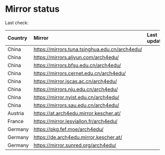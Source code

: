 <script src="./time.js"></script>
# Mirror status
Last check: <script type="text/javascript">localize(1724383339.4041803);</script>

|Country|Mirror|Last update|
|:------|:-----|:----------|
|China|https://mirrors.tuna.tsinghua.edu.cn/arch4edu/|<script type="text/javascript">localize(1724351901);</script>|
|China|https://mirrors.aliyun.com/arch4edu/|<script type="text/javascript">localize(1724351901);</script>|
|China|https://mirrors.bfsu.edu.cn/arch4edu/|<script type="text/javascript">localize(1724351901);</script>|
|China|https://mirrors.cernet.edu.cn/arch4edu/|<script type="text/javascript">localize(1724351901);</script>|
|China|https://mirror.iscas.ac.cn/arch4edu/|<script type="text/javascript">localize(1724351901);</script>|
|China|https://mirrors.nju.edu.cn/arch4edu/|<script type="text/javascript">localize(1724265560);</script>|
|China|https://mirror.nyist.edu.cn/arch4edu/|<script type="text/javascript">localize(1724308730);</script>|
|China|https://mirrors.sau.edu.cn/arch4edu/|<script type="text/javascript">localize(1724351901);</script>|
|Austria|https://at.arch4edu.mirror.kescher.at/|<script type="text/javascript">localize(1724351901);</script>|
|France|https://mirror.lesviallon.fr/arch4edu/|<script type="text/javascript">localize(1724351901);</script>|
|Germany|https://pkg.fef.moe/arch4edu/|<script type="text/javascript">localize(1724351901);</script>|
|Germany|https://de.arch4edu.mirror.kescher.at/|<script type="text/javascript">localize(1724351901);</script>|
|Germany|https://mirror.sunred.org/arch4edu/|<script type="text/javascript">localize(1724351901);</script>|

<script src="./tablefilter/tablefilter.js"></script>
<script src="./table.js"></script>